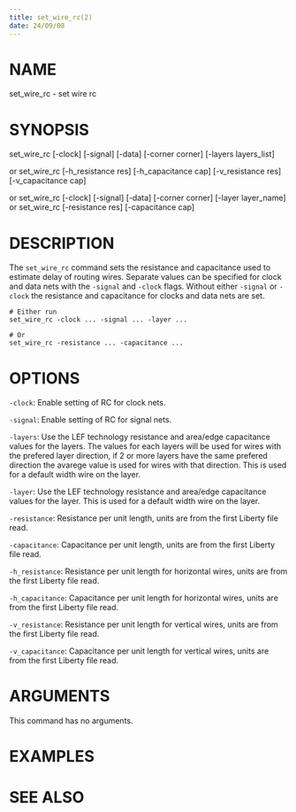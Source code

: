 ```yaml
---
title: set_wire_rc(2)
date: 24/09/08
---
```


# NAME

set_wire_rc - set wire rc

# SYNOPSIS

set_wire_rc 
    [-clock] 
    [-signal]
    [-data]
    [-corner corner]
    [-layers layers_list]

or 
set_wire_rc
    [-h_resistance res]
    [-h_capacitance cap]
    [-v_resistance res]
    [-v_capacitance cap]

or
set_wire_rc 
    [-clock] 
    [-signal]
    [-data]
    [-corner corner]
    [-layer layer_name]
or 
set_wire_rc
    [-resistance res]
    [-capacitance cap]


# DESCRIPTION

The `set_wire_rc` command sets the resistance and capacitance used to estimate
delay of routing wires.  Separate values can be specified for clock and data
nets with the `-signal` and `-clock` flags. Without either `-signal` or
`-clock` the resistance and capacitance for clocks and data nets are set.

```
# Either run 
set_wire_rc -clock ... -signal ... -layer ...

# Or
set_wire_rc -resistance ... -capacitance ...
```

# OPTIONS

`-clock`:  Enable setting of RC for clock nets.

`-signal`:  Enable setting of RC for signal nets.

`-layers`:  Use the LEF technology resistance and area/edge capacitance values for the layers. The values for each layers will be used for wires with the prefered layer direction, if 2 or more layers have the same prefered direction the avarege value is used for wires with that direction. This is used for a default width wire on the layer.

`-layer`:  Use the LEF technology resistance and area/edge capacitance values for the layer. This is used for a default width wire on the layer.

`-resistance`:  Resistance per unit length, units are from the first Liberty file read.

`-capacitance`:  Capacitance per unit length, units are from the first Liberty file read.

`-h_resistance`:  Resistance per unit length for horizontal wires, units are from the first Liberty file read.

`-h_capacitance`:  Capacitance per unit length for horizontal wires, units are from the first Liberty file read.

`-v_resistance`:  Resistance per unit length for vertical wires, units are from the first Liberty file read.

`-v_capacitance`:  Capacitance per unit length for vertical wires, units are from the first Liberty file read.

# ARGUMENTS

This command has no arguments.

# EXAMPLES

# SEE ALSO
